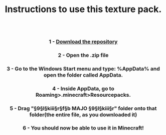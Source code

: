 <h1 align="center">Instructions to use this texture pack.</h1><br><br>
<h3 align="center">1 - <a href="https://github.com/IgorKowalczyk/txt/archive/master.zip">Download the repository</a></h3>
<h3 align="center">2 - Open the .zip file</h3>
<h3 align="center"> 3 - Go to the Windows Start menu and type: %AppData% and open the folder called AppData.</h3>
<h3 align="center"> 4 - Inside AppData, go to Roaming>.minecraft>Resourcepacks.</h3>
<h3 align="center"> 5 - Drag "§9§l§kiii§r§f§b MAJO §9§l§kiii§r" folder onto that folder(the entire file, as you downloaded it)</h3>
<h3 align="center"> 6 - You should now be able to use it in Minecraft!</h3>
